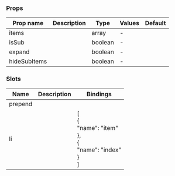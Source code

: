 ### Props

| Prop name    | Description | Type    | Values | Default |
| ------------ | ----------- | ------- | ------ | ------- |
| items        |             | array   | -      |         |
| isSub        |             | boolean | -      |         |
| expand       |             | boolean | -      |         |
| hideSubItems |             | boolean | -      |         |

### Slots

| Name    | Description | Bindings                                                               |
| ------- | ----------- | ---------------------------------------------------------------------- |
| prepend |             |                                                                        |
| li      |             | [<br> {<br> "name": "item"<br> },<br> {<br> "name": "index"<br> }<br>] |
